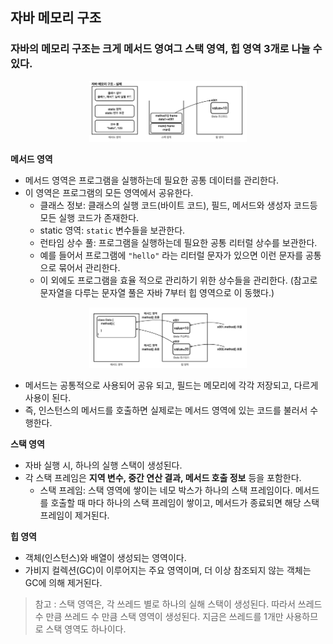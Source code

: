 

## 자바 메모리 구조

### 자바의 메모리 구조는 크게 메서드 영여그 스택 영역, 힙 영역 3개로 나눌  수 있다. 



<div align="center">
    <img src="../../../etc/image/Language/Java/자바_메모리_구조.png" alt="자바 메모리 구조.png" width="50%">
</div>


**메서드 영역** 
- 메서드 영역은 프로그램을 실행하는데 필요한 공통 데이터를 관리한다.
- 이 영역은 프로그램의 모든 영역에서 공유한다.
  - 클래스 정보: 클래스의 실행 코드(바이트 코드), 필드, 메서드와 생성자 코드등 모든 실행 코드가 존재한다. 
  - static 영역: `static` 변수들을 보관한다. 
  - 런타임 상수 풀: 프로그램을 실행하는데 필요한 공통 리터럴 상수를 보관한다.
  - 예를 들어서 프로그램에 `"hello"` 라는 리터럴 문자가 있으면 이런 문자를 공통으로 묶어서 관리한다. 
  - 이 외에도 프로그램을 효율 적으로 관리하기 위한 상수들을 관리한다. (참고로 문자열을 다루는 문자열 풀은 자바 7부터 힙 영역으로 이 동했다.)


<div align="center">
    <img src="../../../etc/image/Language/Java/메서드_영역.png" alt="메서드 영역.png" width="50%">
</div>

- 메서드는 공통적으로 사용되어 공유 되고, 필드는 메모리에 각각 저장되고, 다르게 사용이 된다.
- 즉, 인스턴스의 메서드를 호출하면 실제로는 메서드 영역에 있는 코드를 불러서 수행한다.



**스택 영역** 
- 자바 실행 시, 하나의 실행 스택이 생성된다.
- 각 스택 프레임은 **지역 변수, 중간 연산 결과, 메서드 호출 정보** 등을 포함한다.
    - 스택 프레임: 스택 영역에 쌓이는 네모 박스가 하나의 스택 프레임이다. 메서드를 호출할 때 마다 하나의 스택 프레임이 쌓이고, 메서드가 종료되면 해당 스택 프레임이 제거된다.

**힙 영역** 
- 객체(인스턴스)와 배열이 생성되는 영역이다.
- 가비지 컬렉션(GC)이 이루어지는 주요 영역이며, 더 이상 참조되지 않는 객체는 GC에 의해 제거된다.

> 참고 : 스택 영역은, 각 쓰레드 별로 하나의 실해 스택이 생성된다. 따라서 쓰레드 수 만큼 쓰레드 수 만큼 스택 영역이 생성된다. 지금은 쓰레드를 1개만 사용하므로 스택 영역도 하나이다.

